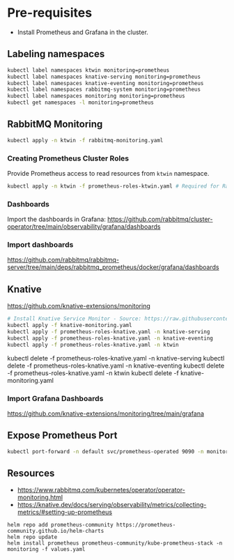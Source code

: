 # Pre-requisites

- Install Prometheus and Grafana in the cluster.

## Labeling namespaces

```sh
kubectl label namespaces ktwin monitoring=prometheus
kubectl label namespaces knative-serving monitoring=prometheus
kubectl label namespaces knative-eventing monitoring=prometheus
kubectl label namespaces rabbitmq-system monitoring=prometheus
kubectl label namespaces monitoring monitoring=prometheus
kubectl get namespaces -l monitoring=prometheus
```

## RabbitMQ Monitoring

```sh
kubectl apply -n ktwin -f rabbitmq-monitoring.yaml
```

### Creating Prometheus Cluster Roles

Provide Prometheus access to read resources from `ktwin` namespace.

```sh
kubectl apply -n ktwin -f prometheus-roles-ktwin.yaml # Required for RabbitMQ Cluster
```

### Dashboards

Import the dashboards in Grafana: https://github.com/rabbitmq/cluster-operator/tree/main/observability/grafana/dashboards

### Import dashboards

https://github.com/rabbitmq/rabbitmq-server/tree/main/deps/rabbitmq_prometheus/docker/grafana/dashboards

## Knative

https://github.com/knative-extensions/monitoring

```sh
# Install Knative Service Monitor - Source: https://raw.githubusercontent.com/knative-sandbox/monitoring/main/servicemonitor.yaml
kubectl apply -f knative-monitoring.yaml
kubectl apply -f prometheus-roles-knative.yaml -n knative-serving
kubectl apply -f prometheus-roles-knative.yaml -n knative-eventing
kubectl apply -f prometheus-roles-knative.yaml -n ktwin
```

kubectl delete -f prometheus-roles-knative.yaml -n knative-serving
kubectl delete -f prometheus-roles-knative.yaml -n knative-eventing
kubectl delete -f prometheus-roles-knative.yaml -n ktwin
kubectl delete -f knative-monitoring.yaml

### Import Grafana Dashboards

https://github.com/knative-extensions/monitoring/tree/main/grafana

## Expose Prometheus Port

```sh
kubectl port-forward -n default svc/prometheus-operated 9090 -n monitoring
```

## Resources

- https://www.rabbitmq.com/kubernetes/operator/operator-monitoring.html
- https://knative.dev/docs/serving/observability/metrics/collecting-metrics/#setting-up-prometheus

```
helm repo add prometheus-community https://prometheus-community.github.io/helm-charts
helm repo update
helm install prometheus prometheus-community/kube-prometheus-stack -n monitoring -f values.yaml
```
